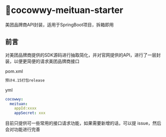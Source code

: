 # 🍔cocowwy-meituan-starter
美团品牌商API封装，适用于SpringBoot项目，拆箱即用

## 前言
对美团品牌商提供的SDK源码进行抽取简化，并对官网提供的API，进行了一层封装，以便更简便的请求美团品牌商接口

pom.xml
```xml
预计4.15打包release
```

yml
```yml
cocowwy:
  meituan:
    appId:xxxx
    appSecret: xxx   
```

目前只提供可一些常用的接口请求功能，如果需要新增的话，可以提 issue，然后会对功能进行完善
